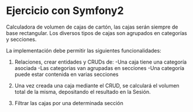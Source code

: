Ejercicio con Symfony2 
========================

Calculadora de volumen de cajas de cartón, las cajas serán siempre de base rectangular. Los diversos tipos de cajas son agrupados en categorías y secciones. 

La implementación debe permitir las siguientes funcionalidades:

1) Relaciones, crear entidades y CRUDs de:
    -Una caja tiene una categoría asociada 
    -Las categorias van agrupadas en secciones 
    -Una categoría puede estar contenida en varias secciones

2) Una vez creada una caja mediante el CRUD, se calculará el volumen total de la misma, depositando el resultado en la Sesión.

3) Filtrar las cajas por una determinada sección
